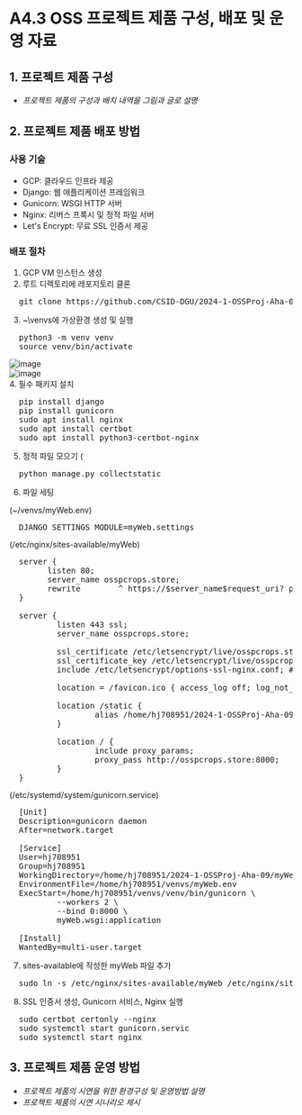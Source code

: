# A4.3 OSS 프로젝트 제품 구성, 배포 및 운영 자료  

## 1. 프로젝트 제품 구성

- *프로젝트 제품의 구성과 배치 내역을 그림과 글로 설명*  
  
## 2. 프로젝트 제품 배포 방법  
### 사용 기술
- GCP: 클라우드 인프라 제공
- Django: 웹 애플리케이션 프레임워크
- Gunicorn: WSGI HTTP 서버
- Nginx: 리버스 프록시 및 정적 파일 서버
- Let's Encrypt: 무료 SSL 인증서 제공

### 배포 절차
1. GCP VM 인스턴스 생성
2. 루트 디렉토리에 레포지토리 클론
<pre>
  git clone https://github.com/CSID-DGU/2024-1-OSSProj-Aha-09.git
</pre>
3. ~\venvs에 가상환경 생성 및 실행
<pre>
  python3 -m venv venv
  source venv/bin/activate
</pre>
![image](https://github.com/CSID-DGU/2024-1-OSSProj-Aha-09/assets/137899379/36f8c87a-3c59-4cbb-85d0-d76da62fba5d)<br>
![image](https://github.com/CSID-DGU/2024-1-OSSProj-Aha-09/assets/137899379/6ab2cc79-824c-45f1-b903-5b1d6d53cd30)<br>
4. 필수 패키지 설치
<pre>
  pip install django
  pip install gunicorn
  sudo apt install nginx
  sudo apt install certbot
  sudo apt install python3-certbot-nginx
</pre>
5. 정적 파일 모으기 (
<pre>
  python manage.py collectstatic
</pre>
6. 파일 세팅<br>

(~/venvs/myWeb.env)
<pre>
  DJANGO_SETTINGS_MODULE=myWeb.settings
</pre>

(/etc/nginx/sites-available/myWeb)
<pre>
  server {
        listen 80;
        server_name osspcrops.store;
        rewrite        ^ https://$server_name$request_uri? permanent;
  }
  
  server {
          listen 443 ssl;
          server_name osspcrops.store;
  
          ssl_certificate /etc/letsencrypt/live/osspcrops.store/fullchain.pem; # managed by Certbot
          ssl_certificate_key /etc/letsencrypt/live/osspcrops.store/privkey.pem; # managed by Certbot
          include /etc/letsencrypt/options-ssl-nginx.conf; # managed by Certbot
  
          location = /favicon.ico { access_log off; log_not_found off; }
  
          location /static {
                  alias /home/hj708951/2024-1-OSSProj-Aha-09/myWeb/static;
          }
  
          location / {
                  include proxy_params;
                  proxy_pass http://osspcrops.store:8000;
          }
  }
</pre>

(/etc/systemd/system/gunicorn.service)
<pre>
  [Unit]
  Description=gunicorn daemon
  After=network.target
  
  [Service]
  User=hj708951
  Group=hj708951
  WorkingDirectory=/home/hj708951/2024-1-OSSProj-Aha-09/myWeb
  EnvironmentFile=/home/hj708951/venvs/myWeb.env
  ExecStart=/home/hj708951/venvs/venv/bin/gunicorn \
          --workers 2 \
          --bind 0:8000 \
          myWeb.wsgi:application
  
  [Install]
  WantedBy=multi-user.target
</pre>

7. sites-available에 작성한 myWeb 파일 추가
<pre>
  sudo ln -s /etc/nginx/sites-available/myWeb /etc/nginx/sites-enabled
</pre>

8. SSL 인증서 생성, Gunicorn 서비스, Nginx 실행
<pre>
  sudo certbot certonly --nginx
  sudo systemctl start gunicorn.servic
  sudo systemctl start nginx
</pre>


## 3. 프로젝트 제품 운영 방법  

- *프로젝트 제품의 시연을 위한 환경구성 및 운영방법 설명*
- *프로젝트 제품의 시연 시나리오 제시*  
